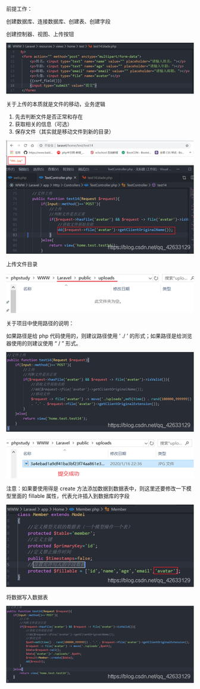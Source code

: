 前提工作：

创建数据库、连接数据库、创建表、创建字段

创建控制器、视图、上传按钮

![](Laravel文件上传.assets/20200829164452831.png)

关于上传的本质就是文件的移动，业务逻辑

1. 先去判断文件是否正常和存在
2. 获取相关的信息（可选）
3. 保存文件（其实就是移动文件到新的目录）

![](Laravel文件上传.assets/20200829170323167.png)

上传文件目录

![](Laravel文件上传.assets/20200829170341406.png)

关于项目中使用路径的说明：

如果路径是给 php 代码使用的，则建议路径使用 ’ ./ ’ 的形式；如果路径是给浏览器使用的则建议使用 “ / ” 形式。

![](Laravel文件上传.assets/20200829170401348.png)

![](Laravel文件上传.assets/20200829170407439.png)

注意：如果要使用得是 create 方法添加数据到数据表中，则这里还要修改一下模型里面的 fillable 属性，代表允许插入到数据库的字段

![](Laravel文件上传.assets/20200829170429880.png)

将数据写入数据表

![img](Laravel文件上传.assets/20200829170438412.png)